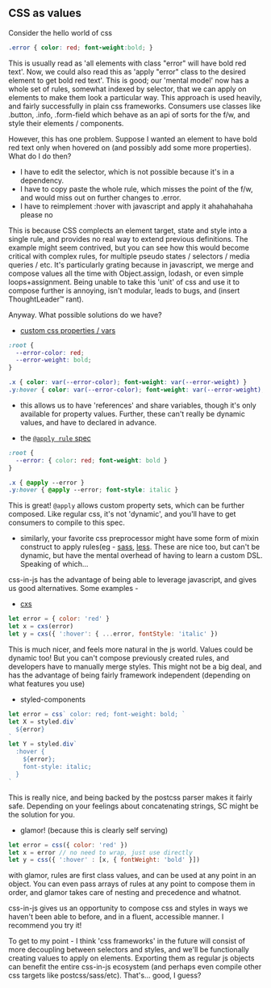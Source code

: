 CSS as values
---

Consider the hello world of css 
```css
.error { color: red; font-weight:bold; }
```

This is usually read as 'all elements with class "error" will have bold red text'. Now, we could also read this as 'apply "error" class to the desired element to get bold red text'. This is good; our 'mental model' now has a whole set of rules, somewhat indexed by selector, that we can apply on elements to make them look a particular way. This approach is used heavily, and fairly successfully in plain css frameworks. Consumers use classes like .button, .info, .form-field which behave as an api of sorts for the f/w, and style their elements / components. 

However, this has one problem. Suppose I wanted an element to have bold red text only when hovered on (and possibly add some more properties). What do I do then? 
- I have to edit the selector, which is not possible because it's in a dependency. 
- I have to copy paste the whole rule, which misses the point of the f/w, and would miss out on further changes to .error.
- I have to reimplement :hover with javascript and apply it ahahahahaha please no

This is because CSS complects an element target, state and style into a single rule, and provides no real way to extend previous definitions. The example might seem contrived, but you can see how this would become critical with complex rules, for multiple pseudo states / selectors / media queries / etc. It's particularly grating because in javascript, we merge and compose values all the time with Object.assign, lodash, or even simple loops+assignment. Being unable to take this 'unit' of css and use it to compose further is annoying, isn't modular, leads to bugs, and (insert ThoughtLeader™ rant). 

Anyway. What possible solutions do we have?

- [custom css properties / vars](https://developer.mozilla.org/en-US/docs/Web/CSS/Using_CSS_variables)

```css
:root {
  --error-color: red;
  --error-weight: bold;
}

.x { color: var(--error-color); font-weight: var(--error-weight) }
.y:hover { color: var(--error-color); font-weight: var(--error-weight); font-style: italic }
```
- this allows us to have 'references' and share variables, though it's only available for property values. Further, these can't really be dynamic values, and have to declared in advance.


- the [`@apply rule` spec](https://tabatkins.github.io/specs/css-apply-rule/) 
```css
:root {
  --error: { color: red; font-weight: bold }
}

.x { @apply --error }
.y:hover { @apply --error; font-style: italic }
```
This is great! `@apply` allows custom property sets, which can be further composed. Like regular css, it's not 'dynamic', and you'll have to get consumers to compile to this spec.

- similarly, your favorite css preprocessor might have some form of mixin construct to apply rules(eg - [sass](http://sass-lang.com/documentation/file.SASS_REFERENCE.html#mixins), [less](http://lesscss.org/features/#mixins-feature). These are nice too, but can't be dynamic, but have the mental overhead of having to learn a custom DSL. Speaking of which...

css-in-js has the advantage of being able to leverage javascript, and gives us good alternatives. Some examples - 

- [cxs](https://github.com/jxnblk/cxs)
```jsx
let error = { color: 'red' }
let x = cxs(error)
let y = cxs({ ':hover': { ...error, fontStyle: 'italic' })
```
This is much nicer, and feels more natural in the js world. Values could be dynamic too! But you can't compose previously created rules, and developers have to manually merge styles. This might not be a big deal, and has the advantage of being fairly framework independent (depending on what features you use)

- styled-components 
```jsx
let error = css` color: red; font-weight: bold; `
let X = styled.div`
  ${error}
`
let Y = styled.div`
  :hover {
    ${error};
    font-style: italic;
  }
`
```
This is really nice, and being backed by the postcss parser makes it fairly safe. Depending on your feelings about concatenating strings, SC might be the solution for you. 

- glamor! (because this is clearly self serving)
```jsx
let error = css({ color: 'red' })
let x = error // no need to wrap, just use directly 
let y = css({ ':hover' : [x, { fontWeight: 'bold' }])
```
with glamor, rules are first class values, and can be used at any point in an object. You can even pass arrays of rules at any point to compose them in order, and glamor takes care of nesting and precedence and whatnot. 


css-in-js gives us an opportunity to compose css and styles in ways we haven't been able to before, and in a fluent, accessible manner. I recommend you try it!


To get to my point - I think 'css frameworks' in the future will consist of more decoupling between selectors and styles, and we'll be functionally creating values to apply on elements. Exporting them as regular js objects can benefit the entire css-in-js ecosystem (and perhaps even compile other css targets like postcss/sass/etc). That's... good, I guess?